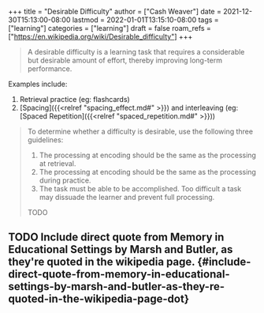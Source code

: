 +++
title = "Desirable Difficulty"
author = ["Cash Weaver"]
date = 2021-12-30T15:13:00-08:00
lastmod = 2022-01-01T13:15:10-08:00
tags = ["learning"]
categories = ["learning"]
draft = false
roam_refs = ["https://en.wikipedia.org/wiki/Desirable_difficulty"]
+++

> A desirable difficulty is a learning task that requires a considerable but desirable amount of effort, thereby improving long-term performance.

Examples include:

1.  Retrieval practice (eg: flashcards)
2.  [Spacing]({{<relref "spacing_effect.md#" >}}) and interleaving (eg: [Spaced Repetition]({{<relref "spaced_repetition.md#" >}}))

> To determine whether a difficulty is desirable, use the following three guidelines:
>
> 1.  The processing at encoding should be the same as the processing at retrieval.
> 2.  The processing at encoding should be the same as the processing during practice.
> 3.  The task must be able to be accomplished. Too difficult a task may dissuade the learner and prevent full processing.
>
> TODO


## <span class="org-todo todo TODO">TODO</span> Include direct quote from Memory in Educational Settings by Marsh and Butler, as they're quoted in the wikipedia page. {#include-direct-quote-from-memory-in-educational-settings-by-marsh-and-butler-as-they-re-quoted-in-the-wikipedia-page-dot}
